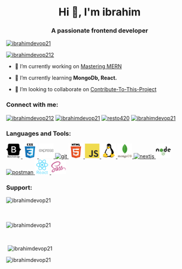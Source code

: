 <h1 align="center">Hi 👋, I'm ibrahim</h1>
<h3 align="center">A passionate frontend developer </h3>

<p align="left"> <a href="https://github.com/ryo-ma/github-profile-trophy"><img src="https://github-profile-trophy.vercel.app/?username=ibrahimdevop21" alt="ibrahimdevop21" /></a> </p>

<p align="left"> <a href="https://twitter.com/ibrahimdevop212" target="blank"><img src="https://img.shields.io/twitter/follow/ibrahimdevop212?logo=twitter&style=for-the-badge" alt="ibrahimdevop212" /></a> </p>

- 🔭 I’m currently working on [Mastering MERN](https://github.com/ibrahimdevop21/angela-Yu-bootcamp)

- 🌱 I’m currently learning **MongoDb, React.**

- 👯 I’m looking to collaborate on [Contribute-To-This-Project](https://github.com/ibrahimdevop21/Contribute-To-This-Project)


<h3 align="left">Connect with me:</h3>
<p align="left">
<a href="https://twitter.com/ibrahimdevop212" target="blank"><img align="center" src="https://raw.githubusercontent.com/rahuldkjain/github-profile-readme-generator/master/src/images/icons/Social/twitter.svg" alt="ibrahimdevop212" height="30" width="40" /></a>
<a href="https://linkedin.com/in/ibrahimdevop21" target="blank"><img align="center" src="https://raw.githubusercontent.com/rahuldkjain/github-profile-readme-generator/master/src/images/icons/Social/linked-in-alt.svg" alt="ibrahimdevop21" height="30" width="40" /></a>
<a href="https://fb.com/resto420" target="blank"><img align="center" src="https://raw.githubusercontent.com/rahuldkjain/github-profile-readme-generator/master/src/images/icons/Social/facebook.svg" alt="resto420" height="30" width="40" /></a>
<a href="https://discord.gg/ibrahimdevop21" target="blank"><img align="center" src="https://raw.githubusercontent.com/rahuldkjain/github-profile-readme-generator/master/src/images/icons/Social/discord.svg" alt="ibrahimdevop21" height="30" width="40" /></a>
</p>

<h3 align="left">Languages and Tools:</h3>
<p align="left"> <a href="https://getbootstrap.com" target="_blank" rel="noreferrer"> <img src="https://raw.githubusercontent.com/devicons/devicon/master/icons/bootstrap/bootstrap-plain-wordmark.svg" alt="bootstrap" width="40" height="40"/> </a> <a href="https://www.w3schools.com/css/" target="_blank" rel="noreferrer"> <img src="https://raw.githubusercontent.com/devicons/devicon/master/icons/css3/css3-original-wordmark.svg" alt="css3" width="40" height="40"/> </a> <a href="https://expressjs.com" target="_blank" rel="noreferrer"> <img src="https://raw.githubusercontent.com/devicons/devicon/master/icons/express/express-original-wordmark.svg" alt="express" width="40" height="40"/> </a> <a href="https://git-scm.com/" target="_blank" rel="noreferrer"> <img src="https://www.vectorlogo.zone/logos/git-scm/git-scm-icon.svg" alt="git" width="40" height="40"/> </a> <a href="https://www.w3.org/html/" target="_blank" rel="noreferrer"> <img src="https://raw.githubusercontent.com/devicons/devicon/master/icons/html5/html5-original-wordmark.svg" alt="html5" width="40" height="40"/> </a> <a href="https://developer.mozilla.org/en-US/docs/Web/JavaScript" target="_blank" rel="noreferrer"> <img src="https://raw.githubusercontent.com/devicons/devicon/master/icons/javascript/javascript-original.svg" alt="javascript" width="40" height="40"/> </a> <a href="https://www.linux.org/" target="_blank" rel="noreferrer"> <img src="https://raw.githubusercontent.com/devicons/devicon/master/icons/linux/linux-original.svg" alt="linux" width="40" height="40"/> </a> <a href="https://www.mongodb.com/" target="_blank" rel="noreferrer"> <img src="https://raw.githubusercontent.com/devicons/devicon/master/icons/mongodb/mongodb-original-wordmark.svg" alt="mongodb" width="40" height="40"/> </a> <a href="https://nextjs.org/" target="_blank" rel="noreferrer"> <img src="https://cdn.worldvectorlogo.com/logos/nextjs-2.svg" alt="nextjs" width="40" height="40"/> </a> <a href="https://nodejs.org" target="_blank" rel="noreferrer"> <img src="https://raw.githubusercontent.com/devicons/devicon/master/icons/nodejs/nodejs-original-wordmark.svg" alt="nodejs" width="40" height="40"/> </a> <a href="https://postman.com" target="_blank" rel="noreferrer"> <img src="https://www.vectorlogo.zone/logos/getpostman/getpostman-icon.svg" alt="postman" width="40" height="40"/> </a> <a href="https://reactjs.org/" target="_blank" rel="noreferrer"> <img src="https://raw.githubusercontent.com/devicons/devicon/master/icons/react/react-original-wordmark.svg" alt="react" width="40" height="40"/> </a> <a href="https://sass-lang.com" target="_blank" rel="noreferrer"> <img src="https://raw.githubusercontent.com/devicons/devicon/master/icons/sass/sass-original.svg" alt="sass" width="40" height="40"/> </a> </p>

<h3 align="left">Support:</h3>
<p><a href="https://ko-fi.com/ibrahimdevop21"> <img align="left" src="https://cdn.ko-fi.com/cdn/kofi3.png?v=3" height="50" width="210" alt="ibrahimdevop21" /></a></p><br><br>
<br>
<p><img align="center" src="https://github-readme-stats.vercel.app/api/top-langs?username=ibrahimdevop21&show_icons=true&locale=en&layout=compact" alt="ibrahimdevop21" /></p>
<br>
<p>&nbsp;<img align="center" src="https://github-readme-stats.vercel.app/api?username=ibrahimdevop21&show_icons=true&locale=en" alt="ibrahimdevop21" /></p>

<p><img src="https://github-readme-streak-stats.herokuapp.com/?user=ibrahimdevop21" alt="ibrahimdevop21" /></p>

